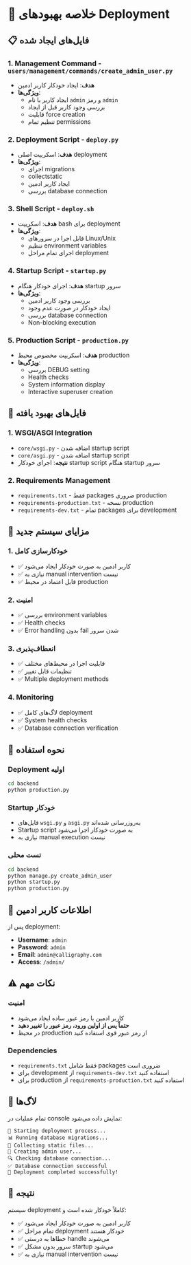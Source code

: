 # 🚀 خلاصه بهبودهای Deployment

## 📋 فایل‌های ایجاد شده

### 1. **Management Command** - `users/management/commands/create_admin_user.py`
- **هدف**: ایجاد خودکار کاربر ادمین
- **ویژگی‌ها**:
  - ایجاد کاربر با نام `admin` و رمز `admin`
  - بررسی وجود کاربر قبل از ایجاد
  - قابلیت force creation
  - تنظیم تمام permissions

### 2. **Deployment Script** - `deploy.py`
- **هدف**: اسکریپت اصلی deployment
- **ویژگی‌ها**:
  - اجرای migrations
  - collectstatic
  - ایجاد کاربر ادمین
  - بررسی database connection

### 3. **Shell Script** - `deploy.sh`
- **هدف**: اسکریپت bash برای deployment
- **ویژگی‌ها**:
  - قابل اجرا در سرورهای Linux/Unix
  - تنظیم environment variables
  - اجرای تمام مراحل deployment

### 4. **Startup Script** - `startup.py`
- **هدف**: اجرای خودکار هنگام startup سرور
- **ویژگی‌ها**:
  - بررسی وجود کاربر ادمین
  - ایجاد خودکار در صورت عدم وجود
  - بررسی database connection
  - Non-blocking execution

### 5. **Production Script** - `production.py`
- **هدف**: اسکریپت مخصوص محیط production
- **ویژگی‌ها**:
  - بررسی DEBUG setting
  - Health checks
  - System information display
  - Interactive superuser creation

## 🔧 فایل‌های بهبود یافته

### 1. **WSGI/ASGI Integration**
- `core/wsgi.py` - اضافه شدن startup script
- `core/asgi.py` - اضافه شدن startup script
- **نتیجه**: اجرای خودکار startup script هنگام startup سرور

### 2. **Requirements Management**
- `requirements.txt` - فقط packages ضروری production
- `requirements-production.txt` - نسخه production
- `requirements-dev.txt` - تمام packages برای development

## 🎯 مزایای سیستم جدید

### **1. خودکارسازی کامل**
- ✅ کاربر ادمین به صورت خودکار ایجاد می‌شود
- ✅ نیازی به manual intervention نیست
- ✅ قابل اعتماد در محیط production

### **2. امنیت**
- ✅ بررسی environment variables
- ✅ Health checks
- ✅ Error handling بدون fail شدن سرور

### **3. انعطاف‌پذیری**
- ✅ قابلیت اجرا در محیط‌های مختلف
- ✅ تنظیمات قابل تغییر
- ✅ Multiple deployment methods

### **4. Monitoring**
- ✅ لاگ‌های کامل deployment
- ✅ System health checks
- ✅ Database connection verification

## 🚀 نحوه استفاده

### **Deployment اولیه**
```bash
cd backend
python production.py
```

### **Startup خودکار**
- فایل‌های `wsgi.py` و `asgi.py` به‌روزرسانی شده‌اند
- Startup script به صورت خودکار اجرا می‌شود
- نیازی به manual execution نیست

### **تست محلی**
```bash
cd backend
python manage.py create_admin_user
python startup.py
python production.py
```

## 🔑 اطلاعات کاربر ادمین

پس از deployment:
- **Username**: `admin`
- **Password**: `admin`
- **Email**: `admin@calligraphy.com`
- **Access**: `/admin/`

## ⚠️ نکات مهم

### **امنیت**
- کاربر ادمین با رمز عبور ساده ایجاد می‌شود
- **حتماً پس از اولین ورود، رمز عبور را تغییر دهید**
- در محیط production از رمز عبور قوی استفاده کنید

### **Dependencies**
- `requirements.txt` فقط شامل packages ضروری است
- برای development از `requirements-dev.txt` استفاده کنید
- برای production از `requirements-production.txt` استفاده کنید

## 📝 لاگ‌ها

تمام عملیات در console نمایش داده می‌شود:
```
🚀 Starting deployment process...
📊 Running database migrations...
📁 Collecting static files...
👤 Creating admin user...
🔍 Checking database connection...
✅ Database connection successful
🎉 Deployment completed successfully!
```

## 🎉 نتیجه

سیستم deployment کاملاً خودکار شده است و:
- ✅ کاربر ادمین به صورت خودکار ایجاد می‌شود
- ✅ تمام مراحل deployment خودکار هستند
- ✅ خطاها به درستی handle می‌شوند
- ✅ سرور بدون مشکل startup می‌شود
- ✅ نیازی به manual intervention نیست
